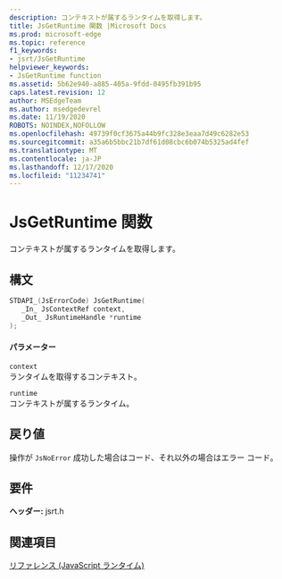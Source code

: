 ```yaml
---
description: コンテキストが属するランタイムを取得します。
title: JsGetRuntime 関数 |Microsoft Docs
ms.prod: microsoft-edge
ms.topic: reference
f1_keywords:
- jsrt/JsGetRuntime
helpviewer_keywords:
- JsGetRuntime function
ms.assetid: 5b62e940-a885-405a-9fdd-0495fb391b95
caps.latest.revision: 12
author: MSEdgeTeam
ms.author: msedgedevrel
ms.date: 11/19/2020
ROBOTS: NOINDEX,NOFOLLOW
ms.openlocfilehash: 49739f0cf3675a44b9fc328e3eaa7d49c6282e53
ms.sourcegitcommit: a35a6b5bbc21b7df61d08cbc6b074b5325ad4fef
ms.translationtype: MT
ms.contentlocale: ja-JP
ms.lasthandoff: 12/17/2020
ms.locfileid: "11234741"
---
```

# JsGetRuntime 関数

コンテキストが属するランタイムを取得します。  
  
## 構文  
  
```cpp  
STDAPI_(JsErrorCode) JsGetRuntime(  
   _In_ JsContextRef context,  
   _Out_ JsRuntimeHandle *runtime  
);  
```  
  
#### パラメーター  
 `context`  
 ランタイムを取得するコンテキスト。  
  
 `runtime`  
 コンテキストが属するランタイム。  
  
## 戻り値  
 操作が `JsNoError` 成功した場合はコード、それ以外の場合はエラー コード。  
  
## 要件  
 **ヘッダー:** jsrt.h  
  
## 関連項目  
 [リファレンス (JavaScript ランタイム)](../chakra-hosting/reference-javascript-runtime.md)
